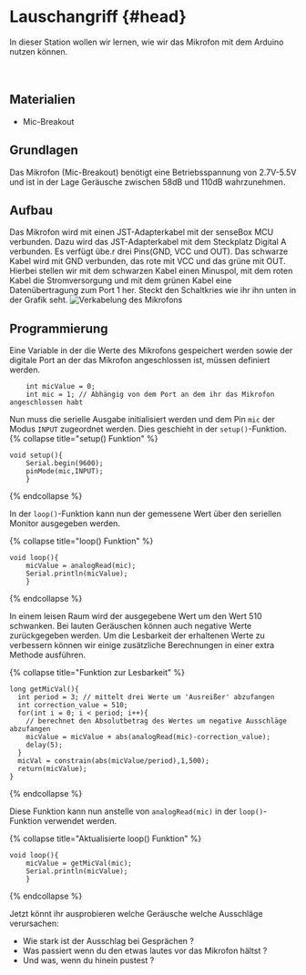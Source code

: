 # Lauschangriff {#head}

<div class="description">
In dieser Station wollen wir lernen, wie wir das Mikrofon mit dem Arduino nutzen können.
</div>
<div class="line">
    <br>
    <br>
</div>

## Materialien 
* Mic-Breakout

## Grundlagen 
Das Mikrofon (Mic-Breakout) benötigt eine Betriebsspannung von 2.7V-5.5V und ist in der Lage Geräusche zwischen 58dB und 110dB wahrzunehmen.

## Aufbau 
Das Mikrofon wird mit einen JST-Adapterkabel mit der senseBox MCU verbunden. Dazu wird das JST-Adapterkabel mit dem Steckplatz Digital A verbunden. Es verfügt übe.r drei Pins(GND, VCC und OUT). Das schwarze Kabel wird mit GND verbunden, das rote mit VCC und das grüne mit OUT. Hierbei stellen wir mit dem schwarzen Kabel einen Minuspol, mit dem roten Kabel die Stromversorgung und mit dem grünen Kabel eine Datenübertragung zum Port 1 her. 
Steckt den Schaltkries wie ihr ihn unten in der Grafik seht.
![Verkabelung des Mikrofons](../../../pictures/Lauschangriff_Aufbau.png)

## Programmierung

Eine Variable in der die Werte des Mikrofons gespeichert werden sowie der digitale Port an der das Mikrofon angeschlossen ist, müssen definiert werden.
```arduino
    int micValue = 0; 
    int mic = 1; // Abhängig von dem Port an dem ihr das Mikrofon angeschlossen habt
```

Nun muss die serielle Ausgabe initialisiert werden und dem Pin `mic` der Modus `INPUT` zugeordnet werden. Dies geschieht in der `setup()`-Funktion.
{% collapse title="setup() Funktion" %}

```arduino
void setup(){
    Serial.begin(9600);
    pinMode(mic,INPUT);
    }
```
{% endcollapse %}

In der `loop()`-Funktion kann nun der gemessene Wert über den seriellen Monitor ausgegeben werden.

{% collapse title="loop() Funktion" %} 
```arduino
void loop(){
    micValue = analogRead(mic);
    Serial.println(micValue);
    }
```
{% endcollapse %}


In einem leisen Raum wird der ausgegebene Wert um den Wert 510 schwanken. Bei lauten Geräuschen können auch negative Werte zurückgegeben werden. Um die Lesbarkeit der erhaltenen Werte zu verbessern können wir einige zusätzliche Berechnungen in einer extra Methode ausführen. 

{% collapse title="Funktion zur Lesbarkeit" %} 
```arduino
long getMicVal(){
  int period = 3; // mittelt drei Werte um 'Ausreißer' abzufangen
  int correction_value = 510;
  for(int i = 0; i < period; i++){
    // berechnet den Absolutbetrag des Wertes um negative Ausschläge abzufangen
    micValue = micValue + abs(analogRead(mic)-correction_value);
    delay(5);
  }
  micVal = constrain(abs(micValue/period),1,500);    
  return(micValue);
}
```
{% endcollapse %}

Diese Funktion kann nun anstelle von `analogRead(mic)` in der `loop()`-Funktion verwendet werden.

{% collapse title="Aktualisierte loop() Funktion" %} 
```arduino
void loop(){
    micValue = getMicVal(mic);
    Serial.println(micValue);
    }
```
{% endcollapse %}

Jetzt könnt ihr ausprobieren welche Geräusche welche Ausschläge verursachen:
* Wie stark ist der Ausschlag bei Gesprächen ? 
* Was passiert wenn du den etwas lautes vor das Mikrofon hältst ? 
* Und was, wenn du hinein pustest ? 